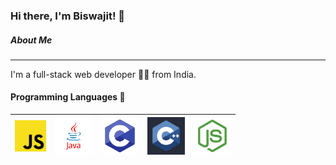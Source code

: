 ### Hi there, I'm Biswajit! 👋

##### About Me

---

I'm a full-stack web developer :man_technologist: from India.

#### Programming Languages :rocket:

| <img src="./assets/javascript.png" width="50px"> | <img src="./assets/java.png" width="60px"> | <img src="./assets/c.png" width="60px"> | <img src="./assets/cpp.jpg" width="60px"> | <img src="./assets/node.jpg" width="60px"> |
| ------------------------------------------------ | ------------------------------------------ | --------------------------------------- | ----------------------------------------- | ------------------------------------------ |

